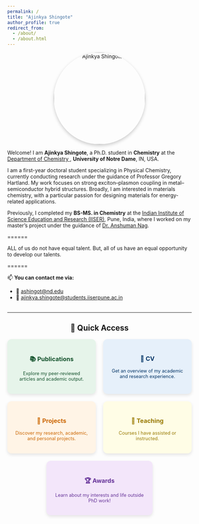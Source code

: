 ```yaml
---
permalink: /
title: "Ajinkya Shingote"
author_profile: true
redirect_from: 
  - /about/
  - /about.html
---
```

<p align="center">
  <img src="image/Quotefancy-2059690-3840x2160.jpg" alt="Ajinkya Shingote" width="250" style="border-radius: 50%; box-shadow: 0 4px 10px rgba(0,0,0,0.2);">
</p>

Welcome! I am **Ajinkya Shingote**, a Ph.D. student in **Chemistry** at the [Department of Chemistry ](https://acms.nd.edu/), **University of Notre Dame**, IN, USA.

I am a first-year doctoral student specializing in Physical Chemistry, currently conducting research under the guidance 
of Professor Gregory Hartland. My work focuses on strong exciton–plasmon coupling in metal–semiconductor hybrid 
structures. Broadly, I am interested in materials chemistry, with a particular passion for designing materials for 
energy-related applications.

Previously, I completed my **BS-MS. in Chemistry** at the [Indian Institute of Science Education and Research (IISER)](https://www.iiserpune.ac.in/), Pune, India, where I worked on my master’s project under the guidance of [Dr.  Anshuman Nag](https://www.iiserpune.ac.in/faculty/).

======

ALL of us do not have equal talent. But, all of us have an equal opportunity to develop our talents.

======

📫 **You can contact me via:**

- 📧 ashingot@nd.edu
- 📧 ajinkya.shingote@students.iiserpune.ac.in

<hr style="margin-top: 2rem;">

<h2 style="text-align: center;">🔗 Quick Access</h2>

<div style="display: flex; flex-wrap: wrap; justify-content: center; gap: 20px; margin-top: 1rem;">

  <a href="publications/" style="flex: 1 1 200px; max-width: 250px; text-align: center; padding: 20px; border-radius: 12px; background-color: #e6f4ea; box-shadow: 0 4px 8px rgba(0,0,0,0.1); text-decoration: none; color: #14532d;">
  <h3>📚 Publications</h3>
  <p style="font-size: 0.9em;">Explore my peer-reviewed articles and academic output.</p>
  </a>

  <a href="files/CV.pdf" style="flex: 1 1 200px; max-width: 250px; text-align: center; padding: 20px; border-radius: 12px; background-color: #e6f0fa; box-shadow: 0 4px 8px rgba(0,0,0,0.1); text-decoration: none; color: #003366;">
    <h3>📄 CV</h3>
    <p style="font-size: 0.9em;">Get an overview of my academic and research experience.</p>
  </a>
    
  <a href="project/" style="flex: 1 1 200px; max-width: 250px; text-align: center; padding: 20px; border-radius: 12px; background-color: #fff4e6; box-shadow: 0 4px 8px rgba(0,0,0,0.1); text-decoration: none; color: #cc6600;">
    <h3>🧠 Projects</h3>
    <p style="font-size: 0.9em;">Discover my research, academic, and personal projects.</p>
  </a>

  <a href="teaching/" style="flex: 1 1 200px; max-width: 250px; text-align: center; padding: 20px; border-radius: 12px; background-color: #fffde6; box-shadow: 0 4px 8px rgba(0,0,0,0.1); text-decoration: none; color: #997a00;">
    <h3>📘 Teaching</h3>
    <p style="font-size: 0.9em;">Courses I have assisted or instructed.</p>
  </a>

  <a href="year-archive/" style="flex: 1 1 200px; max-width: 250px; text-align: center; padding: 20px; border-radius: 12px; background-color: #f3e6fa; box-shadow: 0 4px 8px rgba(0,0,0,0.1); text-decoration: none; color: #663399;">
    <h3>🏆 Awards</h3>
    <p style="font-size: 0.9em;">Learn about my interests and life outside PhD work!</p>
  </a>

</div>
